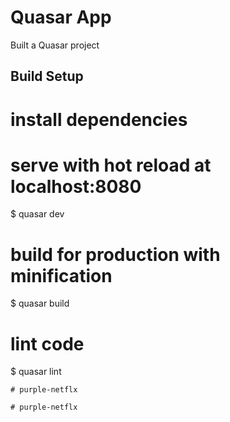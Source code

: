 # Quasar App

Built a Quasar project

## Build Setup

# install dependencies
<!--$ npm install-->

# serve with hot reload at localhost:8080
$ quasar dev

# build for production with minification
$ quasar build

# lint code
$ quasar lint
```
#   p u r p l e - n e t f l x 
 
#   p u r p l e - n e t f l x 
 
 

